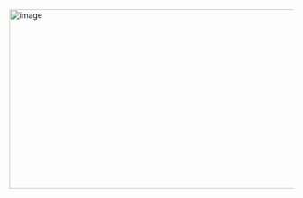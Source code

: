 <img width="1002" height="319" alt="image" src="https://github.com/user-attachments/assets/aedcad13-eb04-4966-b7ad-7ef4b08a91d1" />

